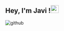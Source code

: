 <h2> Hey, I'm Javi !<img src="https://github.com/souvikguria98/souvikguria98/blob/master/Hi.gif" width="25"></h2>

![github](https://user-images.githubusercontent.com/90817111/133566815-cb6dade5-fc37-4109-b872-94486ae88815.gif)
